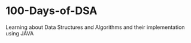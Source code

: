 # 100-Days-of-DSA
Learning about Data Structures and Algorithms and their implementation using JAVA 


